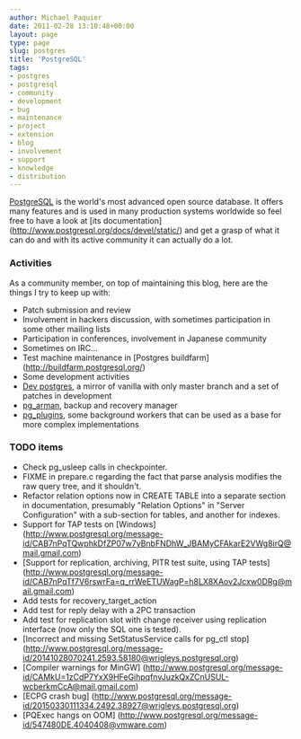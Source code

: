 ```yaml
---
author: Michael Paquier
date: 2011-02-28 13:10:48+00:00
layout: page
type: page
slug: postgres
title: 'PostgreSQL'
tags:
- postgres
- postgresql
- community
- development
- bug
- maintenance
- project
- extension
- blog
- involvement
- support
- knowledge
- distribution
---
```

[PostgreSQL](http://www.postgresql.org) is the world's most advanced open
source database. It offers many features and is used in many production
systems worldwide so feel free to have a look at [its documentation]
(http://www.postgresql.org/docs/devel/static/) and get a grasp of what it
can do and with its active community it can actually do a lot.

### Activities

As a community member, on top of maintaining this blog, here are the things
I try to keep up with:

  * Patch submission and review
  * Involvement in hackers discussion, with sometimes participation in
some other mailing lists
  * Participation in conferences, involvement in Japanese community
  * Sometimes on IRC...
  * Test machine maintenance in [Postgres buildfarm]
(http://buildfarm.postgresql.org/)
  * Some development activities
   * [Dev postgres](https://github.com/michaelpq/postgres), a mirror of
vanilla with only master branch and a set of patches in development
   * [pg\_arman](https://github.com/michaelpq/pg_arman), backup and
recovery manager
   * [pg\_plugins](https://github.com/michaelpq/pg_plugins), some background
workers that can be used as a base for more complex implementations

### TODO items

  * Check pg_usleep calls in checkpointer.
  * FIXME in prepare.c regarding the fact that parse analysis modifies the
  raw query tree, and it shouldn't.
  * Refactor relation options now in CREATE TABLE into a separate section
  in documentation, presumably "Relation Options" in "Server Configuration"
  with a sub-section for tables, and another for indexes.
  * Support for TAP tests on [Windows]
  (http://www.postgresql.org/message-id/CAB7nPqTQwphkDfZP07w7yBnbFNDhW_JBAMyCFAkarE2VWg8irQ@mail.gmail.com)
  * [Support for replication, archiving, PITR test suite, using TAP tests]
  (http://www.postgresql.org/message-id/CAB7nPqTf7V6rswrFa=q_rrWeETUWagP=h8LX8XAov2Jcxw0DRg@mail.gmail.com)
   * Add tests for recovery_target_action
   * Add test for reply delay with a 2PC transaction
   * Add test for replication slot with change receiver using replication
   interface (now only the SQL one is tested).
  * [Incorrect and missing SetStatusService calls for pg_ctl stop]
  (http://www.postgresql.org/message-id/20141028070241.2593.58180@wrigleys.postgresql.org)
  * [Compiler warnings for MinGW]
  (http://www.postgresql.org/message-id/CAMkU=1zCdP7YxX9HFeGihpqfnvJuzkQxZCnUSUL-wcberkmCcA@mail.gmail.com)
  * [ECPG crash bug]
  (http://www.postgresql.org/message-id/20150330111334.2492.38927@wrigleys.postgresql.org)
  * [PQExec hangs on OOM]
  (http://www.postgresql.org/message-id/547480DE.4040408@vmware.com)
